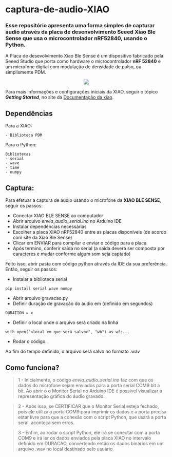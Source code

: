 # captura-de-audio-XIAO

### Esse repositório apresenta uma forma simples de capturar áudio através da placa de desenvolvimento Seeed Xiao Ble Sense que usa o microcontrolador nRF52840, usando o Python.



A Placa de desevolvimento Xiao Ble Sense é um dispositivo fabricado pela Seeed Studio que porta como hardware o microcontrolador **nRF 52840** e um microfone digital com modulação de densidade de pulso, ou simplismente PDM.
<div style="text-align: center">
    <img src="https://encrypted-tbn0.gstatic.com/images?q=tbn:ANd9GcQGkku2nEQdIFBsEjCudaibNdMYmN8gsUwEcw&s">
</div>



Para mais informações e configurações iniciais da XIAO, seguir o tópico ***Getting Started***, no site da [Documentação da xiao](https://wiki.seeedstudio.com/XIAO_BLE/).

## Dependências
Para a XIAO:

    - Biblioteca PDM

Para o Python:
    
    Bibliotecas
    - serial
    - wave
    - time
    - numpy

## Captura:
Para efetuar a captura de áudio usando o microfone da **XIAO BLE SENSE**, seguir os passos:

- Conectar XIAO BLE SENSE ao computador
- Abrir arquivo *envia_audio_serial.ino* no Arduino IDE
- Instalar dependências necessárias
- Escolher a placa XIAO nRF52840 entre as placas disponíveis (de acordo com site da Xiao Ble Sense)
- Clicar em ENVIAR para compilar e enviar o código para a placa
- Após termino, conferir saída no serial (a saída deverá ser composta por caracteres e mudar conforme algum som seja captado)

Feito isso, abrir pasta com código python através da IDE da sua preferência. Então, seguir os passos:
- Instalar a biblioteca serial
```
pip install serial wave numpy
```
- Abrir arquivo gravacao.py
- Definir duração de gravação do áudio em (definido em segundos)
```
DURATION = x 
```
- Definir o local onde o arquivo será criado na linha
```
with open("<local em que será salvo>", "wb") as wf:...
```
- Rodar o código.

Ao fim do tempo definido, o arquivo será salvo no formato .wav


## Como funciona?
> 1 - Inicialmente, o código *envia_audio_serial.ino* faz com que os dados do microfone sejam enviados para a porta serial COM9 bit a bit. Ao abrir o o Monitor Serial no Arduino IDE é possível visualizar a representação gráfica do áudio gravado.

> 2 - Após isso, se CERTIFICAR que o Monitor Serial esteja fechado, pois ele utiliza a porta COM9 para imprimir os dados e a porta precisa estar livre para que a conexão com o script Python, que usará a porta seral, aconteça sem erros.

> 3 - Enfim, ao rodar o script Python, ele irá se conectar com a porta COM9 e irá ler os dados enviados pela placa XIAO no intervalo definido em DURACAO, convertendo então os dados binários em um arquivo .wav no local destinado pelo usuário.